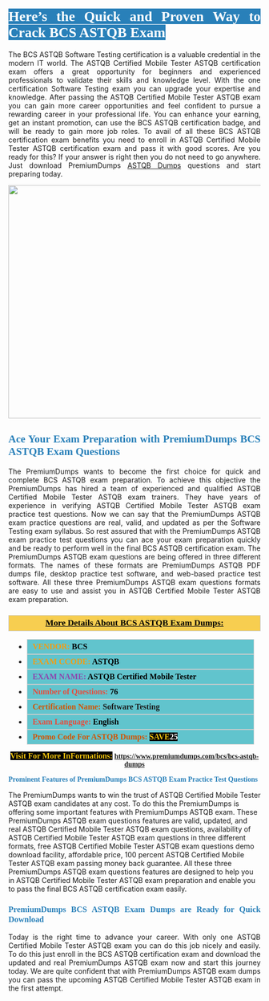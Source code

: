 <h1 style="text-align: justify;"><span style="color:#ffffff;"><span style="font-family:Georgia,serif;"><strong><span style="background-color:#2980b9;">Here’s the Quick and Proven Way to Crack BCS ASTQB Exam</span></strong></span></span></h1>

<p style="text-align: justify;">The BCS ASTQB Software Testing certification is a valuable credential in the modern IT world. The ASTQB Certified Mobile Tester ASTQB certification exam offers a great opportunity for beginners and experienced professionals to validate their skills and knowledge level. With the one certification Software Testing exam you can upgrade your expertise and knowledge. After passing the ASTQB Certified Mobile Tester ASTQB exam you can gain more career opportunities and feel confident to pursue a rewarding career in your professional life. You can enhance your earning, get an instant promotion, can use the BCS ASTQB certification badge, and will be ready to gain more job roles. To avail of all these BCS ASTQB certification exam benefits you need to enroll in ASTQB Certified Mobile Tester ASTQB certification exam and pass it with good scores. Are you ready for this? If your answer is right then you do not need to go anywhere. Just download PremiumDumps <a href="https://www.premiumdumps.com/bcs/bcs-astqb-dumps">ASTQB Dumps</a> questions and start preparing today.</p>

<p style="text-align: center;"><a href="https://www.premiumdumps.com/bcs/bcs-astqb-dumps"><img alt="" src="https://i.imgur.com/KJGzbJ2.jpeg" style="width: 700px; height: 465px;" /></a></p>

<h2 style="text-align: justify;"><span style="color:#2980b9;"><span style="font-family:Georgia,serif;"><strong>Ace Your Exam Preparation with PremiumDumps BCS ASTQB Exam Questions</strong></span></span></h2>

<p style="text-align: justify;">The PremiumDumps wants to become the first choice for quick and complete BCS ASTQB exam preparation. To achieve this objective the PremiumDumps has hired a team of experienced and qualified ASTQB Certified Mobile Tester ASTQB exam trainers. They have years of experience in verifying ASTQB Certified Mobile Tester ASTQB exam practice test questions. Now we can say that the PremiumDumps ASTQB exam practice questions are real, valid, and updated as per the Software Testing exam syllabus. So rest assured that with the PremiumDumps ASTQB exam practice test questions you can ace your exam preparation quickly and be ready to perform well in the final BCS ASTQB certification exam. The PremiumDumps ASTQB exam questions are being offered in three different formats. The names of these formats are PremiumDumps ASTQB PDF dumps file, desktop practice test software, and web-based practice test software. All these three PremiumDumps ASTQB exam questions formats are easy to use and assist you in ASTQB Certified Mobile Tester ASTQB exam preparation.</p>

<h3 style="background: #f7ce50; border: 1px solid rgb(204, 204, 204); padding: 5px 10px; text-align: center;"><span style="font-family:Georgia,serif;"><u><u><span style="color:#000000;"><span style="font-size:11pt"><span style="line-height:normal"><b><span style="font-size:13.0pt"><span cambria="">More Details About BCS ASTQB Exam Dumps:</span></span></b></span></span></span></u></u></span></h3>

<ul>
	<li style="margin:0cm 10pt">
	<div style="background:#61c4cd; border: 1px solid rgb(204, 204, 204); padding: 5px 10px; text-align: justify;"><span style="font-family:Georgia,serif;"><span style="font-size:11pt"><span style="line-height:normal"><b><span style="font-size:12.0pt"><span new="" roman="" times=""><span style="color:#f39c12;">VENDOR:</span> <span style="color:#000000;">BCS</span></span></span></b></span></span></span></div>
	</li>
	<li style="margin:0cm 10pt">
	<div style="background: #61c4cd; border: 1px solid rgb(204, 204, 204); padding: 5px 10px; text-align: justify;"><span style="font-family:Georgia,serif;"><span style="font-size:11pt"><span style="line-height:normal"><b><span style="font-size:12.0pt"><span new="" roman="" times=""><span style="color:#f39c12;">EXAM CCODE:</span> <span style="color:#000000;">ASTQB</span></span></span></b></span></span></span></div>
	</li>
	<li style="margin:0cm 10pt">
	<div style="background: #61c4cd; border: 1px solid rgb(204, 204, 204); padding: 5px 10px; text-align: justify;"><span style="font-family:Georgia,serif;"><span style="font-size:11pt"><span style="line-height:normal"><b><span style="font-size:12.0pt"><span new="" roman="" times=""><span style="color:#8e44ad;">EXAM NAME:</span> <span style="color:#000000;">ASTQB Certified Mobile Tester</span></span></span></b></span></span></span></div>
	</li>
	<li style="margin:0cm 10pt">
	<div style="background: #61c4cd; border: 1px solid rgb(204, 204, 204); padding: 5px 10px;"><span style="font-family:Georgia,serif;"><span style="font-size:11pt"><span style="line-height:normal"><b><span style="font-size:12.0pt"><span new="" roman="" times=""><span style="color:#e74c3c;">Number of Questions:</span><span style="color:#000000;"><span style="color:#f1c40f;"> </span>76</span></span></span></b></span></span></span></div>
	</li>
	<li style="margin:0cm 10pt">
	<div style="background: #61c4cd; border: 1px solid rgb(204, 204, 204); padding: 5px 10px; text-align: justify;"><span style="font-family:Georgia,serif;"><span style="font-size:11pt"><span style="line-height:normal"><b><span style="font-size:12.0pt"><span new="" roman="" times=""><span style="color:#d35400;">Certification Name:</span> Software Testing</span></span></b></span></span></span></div>
	</li>
	<li style="margin:0cm 10pt">
	<div style="background: #61c4cd; border: 1px solid rgb(204, 204, 204); padding: 5px 10px; text-align: justify;"><span style="font-family:Georgia,serif;"><span style="font-size:11pt"><span style="line-height:normal"><b><span style="font-size:12.0pt"><span new="" roman="" times=""><span style="color:#e74c3c;">Exam Language:</span> <span style="color:#000000;">English</span></span></span></b></span></span></span></div>
	</li>
	<li style="margin:0cm 10pt">
	<div style="background: #61c4cd; border: 1px solid rgb(204, 204, 204); padding: 5px 10px;"><span style="font-family:Georgia,serif;"><span style="font-size:11pt"><span style="line-height:normal"><b><span style="font-size:12.0pt"><span new="" roman="" times=""><span style="color:#d35400;">Promo Code For ASTQB Dumps:</span><span style="color:#f1c40f;"> <span style="background-color:#000000;">SAVE</span></span><span style="color:#ffffff;"><span style="background-color:#000000;">25</span></span></span></span></b></span></span></span></div>
	</li>
</ul>

<p style="text-align: center;"><span style="font-family:Georgia,serif;"><strong><span style="font-size:16px;"><span style="color:#f1c40f;"><span style="background-color:#000000;">Visit For More InFormations:</span></span></span> <a href="https://www.premiumdumps.com/bcs/bcs-astqb-dumps">https://www.premiumdumps.com/bcs/bcs-astqb-dumps</a></strong></span></p>

<p><span style="color:#2980b9;"><span style="font-family:Georgia,serif;"><strong><strong><strong>Prominent Features of PremiumDumps BCS ASTQB Exam Practice Test Questions</strong></strong></strong></span></span></p>

<p>The PremiumDumps wants to win the trust of ASTQB Certified Mobile Tester ASTQB exam candidates at any cost. To do this the PremiumDumps is offering some important features with PremiumDumps ASTQB exam. These PremiumDumps ASTQB exam questions features are valid, updated, and real ASTQB Certified Mobile Tester ASTQB exam questions, availability of ASTQB Certified Mobile Tester ASTQB exam questions in three different formats, free ASTQB Certified Mobile Tester ASTQB exam questions demo download facility, affordable price, 100 percent ASTQB Certified Mobile Tester ASTQB exam passing money back guarantee. All these three PremiumDumps ASTQB exam questions features are designed to help you in ASTQB Certified Mobile Tester ASTQB exam preparation and enable you to pass the final BCS ASTQB certification exam easily.</p>

<h3 style="text-align: justify;"><span style="color:#2980b9;"><span style="font-family:Georgia,serif;"><strong><strong><strong>PremiumDumps BCS ASTQB Exam Dumps are Ready for Quick Download</strong></strong></strong></span></span></h3>

<p style="text-align: justify;">Today is the right time to advance your career. With only one ASTQB Certified Mobile Tester ASTQB exam you can do this job nicely and easily. To do this just enroll in the BCS ASTQB certification exam and download the updated and real PremiumDumps ASTQB exam now and start this journey today. We are quite confident that with PremiumDumps ASTQB exam dumps you can pass the upcoming ASTQB Certified Mobile Tester ASTQB exam in the first attempt.</p>
